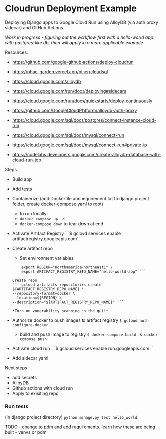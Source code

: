 # Cloudrun Deployment Example
Deploying Django apps to Google Cloud Run using AlloyDB (via auth proxy sidecar) and GitHub Actions.

*Work in progress - figuring out the workflow first with a hello-world app with postgres-like db, then will apply to a more applicable example*


Resources:
* https://github.com/google-github-actions/deploy-cloudrun
* https://phac-garden.vercel.app/other/cloudsql
* https://cloud.google.com/alloydb
* https://cloud.google.com/run/docs/deploying#sidecars
* https://cloud.google.com/run/docs/quickstarts/deploy-continuously 

* https://github.com/GoogleCloudPlatform/alloydb-auth-proxy
* https://cloud.google.com/sql/docs/postgres/connect-instance-cloud-run
* https://cloud.google.com/sql/docs/mysql/connect-run
* https://cloud.google.com/sql/docs/mysql/connect-run#private-ip

* https://codelabs.developers.google.com/create-alloydb-database-with-cloud-run-job


Steps 
* Build app
* Add tests
* Containerize (add Dockerfile and requirement.txt to django project folder, create docker-compose.yaml to root)
    * to run locally:
    * ``` docker-compose up -d ```
    * ``` docker-compose down ``` to tear down at end

* Activate Artifact Registry
    ```$ gcloud services enable artifactregistry.googleapis.com``

* Create artifact repo
    * Set environment variables
    ``` export PROJECT_ID="phx-hellodjango" \
        export REGION="northamerica-northeast1" \
        export ARTIFACT_REGISTRY_REPO_NAME="hello-world-app" ```

    Create repo
    ``` gcloud artifacts repositories create ${ARTIFACT_REGISTRY_REPO_NAME} \
    --repository-format=docker \
    --location=${REGION} \
    --description="${ARTIFACT_REGISTRY_REPO_NAME}" ```

    *Turn on vunerability scanning in the gui!*

* Authorize docker to push images to artifact registry
```$ gcloud auth configure-docker ```
    * build and push image to registry
    ``` $ docker-compose build  ```
    ```$ docker-compose push ```

* Activate cloud run
    ```$ gcloud services enable run.googleapis.com ``

* Add sidecar yaml

Next steps 
* add secrets
* AlloyDB
* Github actions with cloud run
* Apply to exisiting repo

### Run tests
(in django project directory)
``` python manage.py test hello_world ```

TODO - change to pdm and add requirements. 
learn how these are being built - venvs or pdm